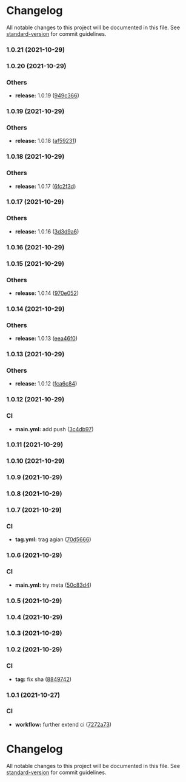 # Changelog

All notable changes to this project will be documented in this file. See [standard-version](https://github.com/conventional-changelog/standard-version) for commit guidelines.

### 1.0.21 (2021-10-29)

### 1.0.20 (2021-10-29)


### Others

* **release:** 1.0.19 ([949c366](https://github.com/sap-samples/cloud-cap-samples/commit/949c36668f741f6e5db1a1837d90e178ff0a29f8))

### 1.0.19 (2021-10-29)


### Others

* **release:** 1.0.18 ([af59231](https://github.com/sap-samples/cloud-cap-samples/commit/af592313a98b6721e4b34ebcb61aec727a81bf04))

### 1.0.18 (2021-10-29)


### Others

* **release:** 1.0.17 ([6fc2f3d](https://github.com/sap-samples/cloud-cap-samples/commit/6fc2f3df2b87a5a9ea0296b15e07bc0399c4c784))

### 1.0.17 (2021-10-29)


### Others

* **release:** 1.0.16 ([3d3d9a6](https://github.com/sap-samples/cloud-cap-samples/commit/3d3d9a6ff7c4dab7ee66f742535ebd9d089c0bdb))

### 1.0.16 (2021-10-29)

### 1.0.15 (2021-10-29)


### Others

* **release:** 1.0.14 ([970e052](https://github.com/sap-samples/cloud-cap-samples/commit/970e0528c9825ff81878c30318e4ee20c7a31926))

### 1.0.14 (2021-10-29)


### Others

* **release:** 1.0.13 ([eea46f0](https://github.com/sap-samples/cloud-cap-samples/commit/eea46f0db41b81692212eda782257be1cabd4e75))

### 1.0.13 (2021-10-29)


### Others

* **release:** 1.0.12 ([fca6c84](https://github.com/sap-samples/cloud-cap-samples/commit/fca6c8470c4c5fb014a243fc90f335f6570e6854))

### 1.0.12 (2021-10-29)


### CI

* **main.yml:** add push ([3c4db97](https://github.com/sap-samples/cloud-cap-samples/commit/3c4db9785335490ce28bb3ef5f9f57dbd41f4271))

### 1.0.11 (2021-10-29)

### 1.0.10 (2021-10-29)

### 1.0.9 (2021-10-29)

### 1.0.8 (2021-10-29)

### 1.0.7 (2021-10-29)


### CI

* **tag.yml:** trag agian ([70d5666](https://github.com/sap-samples/cloud-cap-samples/commit/70d5666241441582f4a3c1c71c3e19cb6017fdc9))

### 1.0.6 (2021-10-29)


### CI

* **main.yml:** try meta ([50c83d4](https://github.com/sap-samples/cloud-cap-samples/commit/50c83d40095707793670dd229fba1586e5f88393))

### 1.0.5 (2021-10-29)

### 1.0.4 (2021-10-29)

### 1.0.3 (2021-10-29)

### 1.0.2 (2021-10-29)


### CI

* **tag:** fix sha ([8849742](https://github.com/sap-samples/cloud-cap-samples/commit/8849742c7d25fd9f2c702249c6568bdcab41ffc4))

### 1.0.1 (2021-10-27)


### CI

* **workflow:** further extend ci ([7272a73](https://github.com/sap-samples/cloud-cap-samples/commit/7272a732977a98211e083dbbd905a629a7ad2f08))

# Changelog

All notable changes to this project will be documented in this file. See [standard-version](https://github.com/conventional-changelog/standard-version) for commit guidelines.
